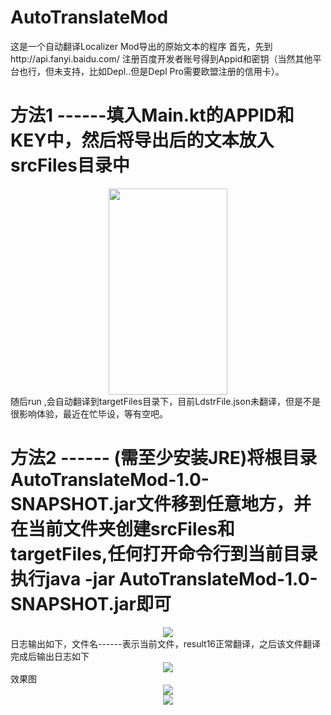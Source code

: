 # AutoTranslateMod
这是一个自动翻译Localizer Mod导出的原始文本的程序
首先，先到http://api.fanyi.baidu.com/ 注册百度开发者账号得到Appid和密钥（当然其他平台也行，但未支持，比如Depl..但是Depl Pro需要欧盟注册的信用卡）。

方法1 ------填入Main.kt的APPID和KEY中，然后将导出后的文本放入srcFiles目录中
===================================================================================
<div align="center">
<img src="https://github.com/cllh1999/AutoTranslateMod/blob/master/images/1.PNG" height="330" width="190" >
</div>
随后run ,会自动翻译到targetFiles目录下，目前LdstrFile.json未翻译，但是不是很影响体验，最近在忙毕设，等有空吧。

方法2 ------ (需至少安装JRE)将根目录AutoTranslateMod-1.0-SNAPSHOT.jar文件移到任意地方，并在当前文件夹创建srcFiles和targetFiles,任何打开命令行到当前目录执行java -jar AutoTranslateMod-1.0-SNAPSHOT.jar即可
========================================================
<div align="center">
<img src="https://github.com/cllh1999/AutoTranslateMod/blob/master/images/2.PNG" >
</div>
日志输出如下，文件名------表示当前文件，result16正常翻译，之后该文件翻译完成后输出日志如下
<div align="center">
<img src="https://github.com/cllh1999/AutoTranslateMod/blob/master/images/3.PNG" >
</div>
效果图
<div align="center">
<img src="https://github.com/cllh1999/AutoTranslateMod/blob/master/images/4.png" >
</div>
<div align="center">
<img src="https://github.com/cllh1999/AutoTranslateMod/blob/master/images/5.png" >
</div>
